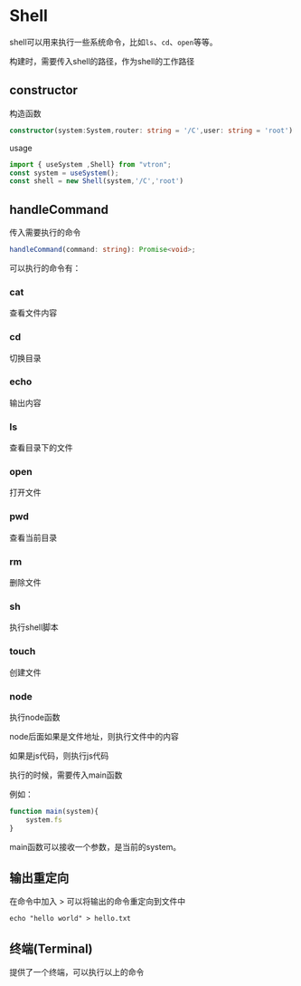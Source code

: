# Shell

shell可以用来执行一些系统命令，比如`ls`、`cd`、`open`等等。

构建时，需要传入shell的路径，作为shell的工作路径

## constructor

构造函数

```typescript
constructor(system:System,router: string = '/C',user: string = 'root')
```

usage

```typescript
import { useSystem ,Shell} from "vtron";
const system = useSystem();
const shell = new Shell(system,'/C','root')
```

## handleCommand

传入需要执行的命令

```typescript
handleCommand(command: string): Promise<void>;
```

可以执行的命令有：

### cat

查看文件内容

### cd

切换目录

### echo

输出内容

### ls

查看目录下的文件

### open

打开文件

### pwd

查看当前目录

### rm

删除文件

### sh

执行shell脚本

### touch

创建文件

### node

执行node函数

node后面如果是文件地址，则执行文件中的内容

如果是js代码，则执行js代码

执行的时候，需要传入main函数

例如：

```js
function main(system){
    system.fs
}
```

main函数可以接收一个参数，是当前的system。

## 输出重定向

在命令中加入 > 可以将输出的命令重定向到文件中

```shell
echo "hello world" > hello.txt
```


## 终端(Terminal)

提供了一个终端，可以执行以上的命令


